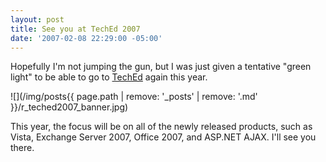 ```yaml
---
layout: post
title: See you at TechEd 2007
date: '2007-02-08 22:29:00 -05:00'
---
```


Hopefully I'm not jumping the gun, but I was just given a tentative "green light" to be able to go to [TechEd](http://www.microsoft.com/teched) again this year. 

![](/img/posts{{ page.path | remove: '_posts' | remove: '.md' }}/r_teched2007_banner.jpg) 

This year, the focus will be on all of the newly released products, such as Vista, Exchange Server 2007, Office 2007, and ASP.NET AJAX. I'll see you there.
